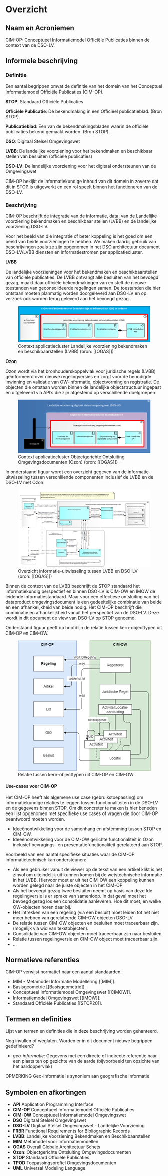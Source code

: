 # Overzicht


## Naam en Acroniemen

CIM-OP: Conceptueel Informatiemodel Officiële Publicaties binnen de context van de DSO-LV.

## Informele beschrijving

### Definitie

Een aantal begrippen omvat de definitie van het domein van het Conceptuel Informatiemodel Officiële Publicaties (CIM-OP).

**STOP**: Standaard Officiële Publicaties

**Officiële Publicatie**: De bekendmaking in een Officieel publicatieblad. (Bron STOP).

**Publicatieblad**: Een van de bekendmakingsbladen waarin de officiële publicaties bekend gemaakt worden. (Bron STOP).

**DSO**: Digitaal Stelsel Omgevingswet

**LVBB**: De landelijke voorziening voor het bekendmaken en beschikbaar stellen van besluiten (officiele publicaties)

**DSO-LV**: De landelijke voorziening voor het digitaal ondersteunen van de Omgevingswet

CIM-OP bekijkt de informatiekundige inhoud van dit domein in zoverre dat dit in STOP is uitgewerkt en een rol speelt binnen het functioneren van de DSO-LV.

### Beschrijving

CIM-OP beschrijft de integratie van de informatie, data, van de Landelijke voorziening bekendmaken en beschikbaar stellen (LVBB) en de landelijke voorziening DSO-LV.

Voor het beeld van die integratie of beter koppeling is het goed om een beeld van beide voorzieningen te hebben. We maken daarbij gebruik van beschrijvingen zoals ze zijn opgenomen in het DSO architectuur document DSO-LV/LVBB diensten en informatiestromen per applicatiecluster.

**LVBB**

De landelijke voorzieningen voor het bekendmaken en beschikbaarstellen van officiele publicaties. De LVBB ontvangt alle besluiten van het bevoegd gezag, maakt daar officiële bekendmakingen van en stelt de nieuwe toestanden van geconsolideerde regelingen samen. De toestanden die hier ontstaan moeten planmatig worden doorgeleverd aan DSO-LV en op verzoek ook worden terug geleverd aan het bevoegd gezag.

<figure id="Figuur_1">
<img src="media/LVBB-architectuur.png" alt="">
<figcaption>Context applicatiecluster Landelijke voorziening bekendmaken en beschikbaarstellen (LVBB) (bron: [[OGAS]])</figcaption>
</figure>

**Ozon**

Ozon wordt via het bronhouderskoppelvlak voor juridische regels (LVBB) geïnformeerd over nieuwe regelingversies en zorgt voor de benodigde inwinning en validatie van OW-informatie, objectvorming en registratie. De objecten die ontstaan worden binnen de landelijke objectstructuur ingepast en uitgeleverd via API’s die zijn afgestemd op verschillende doelgroepen.

<figure id="Figuur_2">
<img src="media/OZON-architectuur.png" alt="">
<figcaption>Context applicatiecluster Objectgerichte Ontsluiting Omgevingsdocumenten (Ozon) (bron: [[OGAS]])</figcaption>
</figure>

In onderstaand figuur wordt een overzicht gegeven van de informatie-uitwisseling tussen verschillende componenten inclusief de LVBB en de DSO-LV met Ozon.

<figure id="Figuur_3">
<img src="media/Informatieuitwisseling LVBB-DSO-LV.png" alt="">
<figcaption>Overzicht informatie-uitwisseling tussen LVBB en DSO-LV (bron: [[OGAS]])</figcaption>
</figure>

Binnen de context van de LVBB beschrijft de STOP standaard het informatiekundig perspectief en binnen DSO-LV is CIM-OW en IMOW de leidende informatiestandaard. Maar voor een effectieve ontsluiting van het dataproduct omgevingsdocument is een gedeeltelijke combinatie van beide en een afhankelijkheid van beide nodig. Het CIM-OP beschrijft die combinatie en afhankelijkheid vanuit het perspectief van de DSO-LV. Deze wordt in dit document de view van DSO-LV op STOP genoemd.

Onderstaand figuur geeft op hoofdlijn de relatie tussen kern-objecttypen uit CIM-OP en CIM-OW.

<figure id="Figuur_4">
<img src="media/CIMOP-CIMOW koppeling.png" alt="">
<figcaption>Relatie tussen kern-objecttypen uit CIM-OP en CIM-OW</figcaption>
</figure>

#### Use-cases voor CIM-OP

Het CIM-OP heeft als algemene use case (gebruikstoepassing) om informatiekundige relaties te leggen tussen functionaliteiten in de DSO-LV en de gegevens binnen STOP. Om dit concreter te maken is hier beneden een lijst opgenomen met specifieke use cases of vragen die door CIM-OP beantwoord moeten worden.

- Ideeënontwikkeling voor de samenhang en afstemming tussen STOP en CIM-OW.
- Ideeënontwikkeling voor de CIM-OW gerichte functionaliteit in Ozon inclusief bevragings- en presentatiefunctionaliteit gerelateerd aan STOP.

Voorbeeld van een aantal specifieke situaties waar de CIM-OP informatietechnisch kan ondersteunen:
- Als een gebruiker vanuit de viewer op de tekst van een artikel klikt is het zinvol om uiteindelijk uit kunnen komen bij de wetstechnische informatie in het LVBB. Hiervoor moet er uit het CIM-OW een koppeling kunnen worden gelegd naar de juiste objecten in het CIM-OP 
- Als het bevoegd gezag twee besluiten neemt op basis van dezelfde regelingversie is er sprake van samenloop. In dat geval moet het bevoegd gezag los een consolidatie aanleveren. Hoe dit moet, en welke OW-objecten horen daar bij.
- Het intrekken van een regeling (via een besluit) moet leiden tot het niet meer hebben van gerelateerde CIM-OW objecten DSO-LV.
- De relatie tussen CIM-OW objecten en besluiten moet traceerbaar zijn. (mogelijk via wid van tekstobjecten).
- Consolidatie van CIM-OW objecten moet traceerbaar zijn naar besluiten.
- Relatie tussen regelingversie en CIM-OW object moet traceerbaar zijn.
- ...


## Normatieve referenties

CIM-OP verwijst normatief naar een aantal standaarden.

 - MIM - Metamodel Informatie Modellering [[MIM]].
 - Basisgeometrie [[Basisgeometrie]].
 - Conceptueel Informatiemodel Omgevingswet [[CIMOW]].
 - Informatiemodel Omgevingswet [[IMOW]].
 - Standaard Officiële Publicaties [[STOP20]].

## Termen en definities

Lijst van termen en definities die in deze beschrijving worden gehanteerd.

<aside class="note">
Nog invullen of weglaten. Worden er in dit document nieuwe begrippen gedefinieerd?
</aside>

 - <dfn>geo-informatie</dfn>: Gegevens met een directe of indirecte referentie naar een plaats ten op gezichte
van de aarde (bijvoorbeeld ten opzichte van het aardoppervlak)

OPMERKING Geo-informatie is synoniem aan geografische informatie

## Symbolen en afkortingen

- **API** Application Programming Interface
- **CIM-OP** Conceptueel Informatiemodel Officiële Publicaties
- **CIM-OW** Conceptueel Informatiemodel Omgevingswet
- **DSO** Digitaal Stelsel Omgevingswet
- **DSO-LV** Digitaal Stelsel Omgevingswet - Landelijke Voorziening
- **FRBR** Functional Requirements for Bibliographic Records
- **LVBB**: Landelijke Voorziening Bekendmaken en Beschikbaarstellen
- **MIM** Metamodel voor Informatiemodellen
- **OGAS** Overall Globale Architectuur Schets 
- **Ozon**: Objectgerichte Ontsluiting Omgevingsdocumenten
- **STOP** Standaard Officiële Publicaties
- **TPOD** Toepassingsprofiel Omgevingsdocumenten
- **UML** Universal Modeling Language

